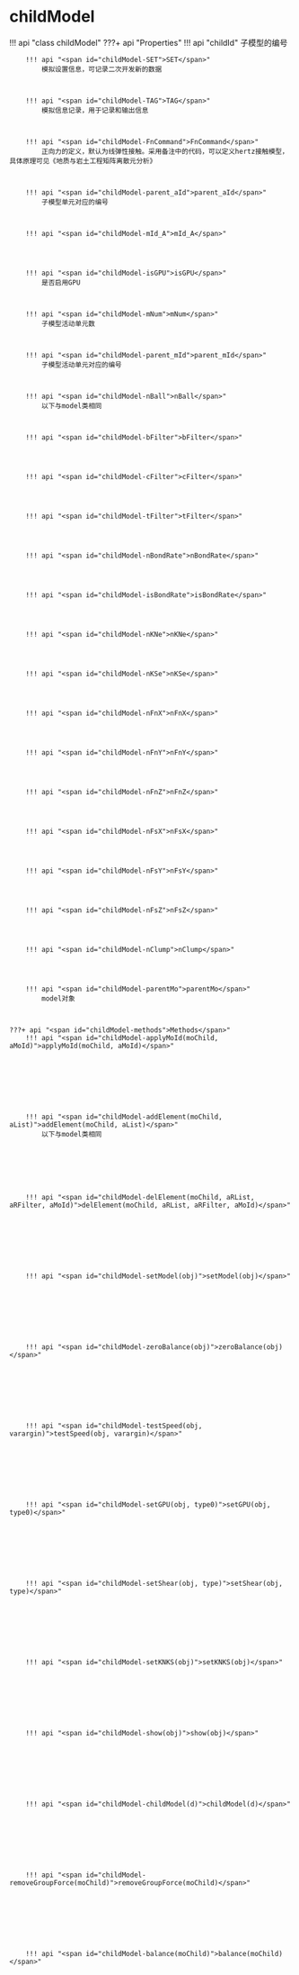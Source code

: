 # childModel

!!! api "class <span id="childModel-childModel">childModel</span>"
    ???+ api "<span id="childModel-props">Properties</span>"
        !!! api "<span id="childModel-childId">childId</span>"
            子模型的编号

            

        !!! api "<span id="childModel-SET">SET</span>"
            模拟设置信息，可记录二次开发新的数据

            

        !!! api "<span id="childModel-TAG">TAG</span>"
            模拟信息记录，用于记录和输出信息

            

        !!! api "<span id="childModel-FnCommand">FnCommand</span>"
            正向力的定义，默认为线弹性接触。采用备注中的代码，可以定义hertz接触模型，具体原理可见《地质与岩土工程矩阵离散元分析》

            

        !!! api "<span id="childModel-parent_aId">parent_aId</span>"
            子模型单元对应的编号

            

        !!! api "<span id="childModel-mId_A">mId_A</span>"
            

            

        !!! api "<span id="childModel-isGPU">isGPU</span>"
            是否启用GPU

            

        !!! api "<span id="childModel-mNum">mNum</span>"
            子模型活动单元数

            

        !!! api "<span id="childModel-parent_mId">parent_mId</span>"
            子模型活动单元对应的编号

            

        !!! api "<span id="childModel-nBall">nBall</span>"
            以下与model类相同

            

        !!! api "<span id="childModel-bFilter">bFilter</span>"
            

            

        !!! api "<span id="childModel-cFilter">cFilter</span>"
            

            

        !!! api "<span id="childModel-tFilter">tFilter</span>"
            

            

        !!! api "<span id="childModel-nBondRate">nBondRate</span>"
            

            

        !!! api "<span id="childModel-isBondRate">isBondRate</span>"
            

            

        !!! api "<span id="childModel-nKNe">nKNe</span>"
            

            

        !!! api "<span id="childModel-nKSe">nKSe</span>"
            

            

        !!! api "<span id="childModel-nFnX">nFnX</span>"
            

            

        !!! api "<span id="childModel-nFnY">nFnY</span>"
            

            

        !!! api "<span id="childModel-nFnZ">nFnZ</span>"
            

            

        !!! api "<span id="childModel-nFsX">nFsX</span>"
            

            

        !!! api "<span id="childModel-nFsY">nFsY</span>"
            

            

        !!! api "<span id="childModel-nFsZ">nFsZ</span>"
            

            

        !!! api "<span id="childModel-nClump">nClump</span>"
            

            

        !!! api "<span id="childModel-parentMo">parentMo</span>"
            model对象

            

    ???+ api "<span id="childModel-methods">Methods</span>"
        !!! api "<span id="childModel-applyMoId(moChild, aMoId)">applyMoId(moChild, aMoId)</span>"
            

            

            

            

        !!! api "<span id="childModel-addElement(moChild, aList)">addElement(moChild, aList)</span>"
            以下与model类相同

            

            

            

        !!! api "<span id="childModel-delElement(moChild, aRList, aRFilter, aMoId)">delElement(moChild, aRList, aRFilter, aMoId)</span>"
            

            

            

            

        !!! api "<span id="childModel-setModel(obj)">setModel(obj)</span>"
            

            

            

            

        !!! api "<span id="childModel-zeroBalance(obj)">zeroBalance(obj)</span>"
            

            

            

            

        !!! api "<span id="childModel-testSpeed(obj, varargin)">testSpeed(obj, varargin)</span>"
            

            

            

            

        !!! api "<span id="childModel-setGPU(obj, type0)">setGPU(obj, type0)</span>"
            

            

            

            

        !!! api "<span id="childModel-setShear(obj, type)">setShear(obj, type)</span>"
            

            

            

            

        !!! api "<span id="childModel-setKNKS(obj)">setKNKS(obj)</span>"
            

            

            

            

        !!! api "<span id="childModel-show(obj)">show(obj)</span>"
            

            

            

            

        !!! api "<span id="childModel-childModel(d)">childModel(d)</span>"
            

            

            

            

        !!! api "<span id="childModel-removeGroupForce(moChild)">removeGroupForce(moChild)</span>"
            

            

            

            

        !!! api "<span id="childModel-balance(moChild)">balance(moChild)</span>"
            

            

            

            

